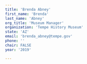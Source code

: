 ```yaml
---
title: 'Brenda Abney'
first_name: 'Brenda'
last_name: 'Abney'
org_title: 'Museum Manager'
organization: 'Tempe History Museum'
state: 'AZ'
email: 'brenda_abney@tempe.gov'
phone: ''
chair: FALSE
year: '2019'

---
```

